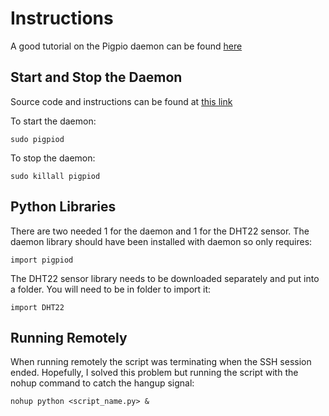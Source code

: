 Instructions
============
A good tutorial on the Pigpio daemon can be found [here](http://www.rototron.info/dht22-tutorial-for-raspberry-pi/)

Start and Stop the Daemon
--------------------------
Source code and instructions can be found at [this link](http://www.abyz.co.uk/rpi/pigpio/download.html)

To start the daemon:
```
sudo pigpiod
```

To stop the daemon:
```
sudo killall pigpiod
```
Python Libraries
----------------
There are two needed 1 for the daemon and 1 for the DHT22 sensor.  The daemon library should have been installed with daemon so only requires:

```
import pigpiod
```

The DHT22 sensor library needs to be downloaded separately and put into a folder.  You will need to be in folder to import it:

```
import DHT22
```

Running Remotely
----------------
When running remotely the script was terminating when the SSH session ended.  Hopefully, I solved this problem but running the script with the nohup command to catch the hangup signal:

```
nohup python <script_name.py> &
```

